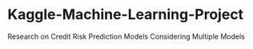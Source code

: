 # Kaggle-Machine-Learning-Project
Research on Credit Risk Prediction Models Considering Multiple Models
